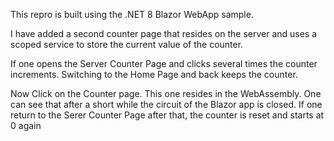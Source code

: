This repro is built using the .NET 8 Blazor WebApp sample. 

I have added a second counter page that resides on the server and uses a scoped service to store the current value of the counter.

If one opens the Server Counter Page and clicks several times the counter increments. Switching to the Home Page and back keeps the counter.

Now Click on the Counter page. This one resides in the WebAssembly. One can see that after a short while the circuit of the Blazor app is closed.
If one return to the Serer Counter Page after that, the counter is reset and starts at 0 again
